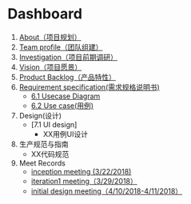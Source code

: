 # Dashboard

1. [About（项目规划）](https://github.com/Baoleme/Dashboard/blob/master/documents/about.md)
2. [Team profile（团队组建）](https://github.com/Baoleme/Dashboard/blob/master/documents/team_profile.md)
3. [Investigation（项目前期调研）](https://github.com/Baoleme/Dashboard/blob/master/documents/competitor_analyze.md)
4. [Vision（项目愿景）](https://github.com/Baoleme/Dashboard/blob/master/documents/Baoleme_Project_Proposal.md)
5. [Product Backlog（产品特性）](https://github.com/Baoleme/Dashboard/blob/master/documents/product_backlog.md)
6. [Requirement specification(需求规格说明书)](https://github.com/Baoleme/Dashboard/blob/master/documents/RSI.md)
	- [6.1 Usecase Diagram](https://github.com/Baoleme/Dashboard/blob/master/img_usecases)
	- [6.2 Use case(用例)](https://github.com/Baoleme/Dashboard/blob/master/doc_usecases)
7. Design(设计)
	- [7.1 UI design]
		- XX用例UI设计
8. 生产规范与指南
	- XX代码规范
9. Meet Records
    - [inception meeting (3/22/2018)](https://github.com/Baoleme/Dashboard/blob/master/meet_records/KickOff_Meeting_Record.md)
    - [iteration1 meeting（3/29/2018）](https://github.com/Baoleme/Dashboard/blob/master/meet_records/meeting_record_of_iteration1.md)
    - [initial design meeting（4/10/2018-4/11/2018）](https://github.com/Baoleme/Dashboard/blob/master/meet_records/meeting_record_of_initial_design.md)